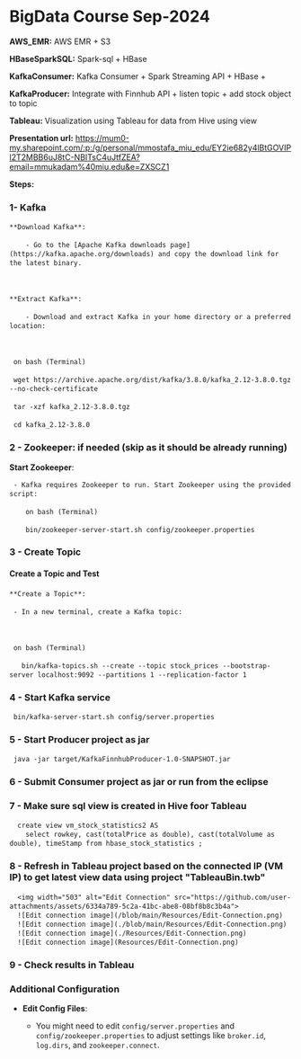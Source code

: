 # BigData Course Sep-2024

**AWS_EMR:** AWS EMR + S3

**HBaseSparkSQL:** Spark-sql + HBase

**KafkaConsumer:**  Kafka Consumer + Spark Streaming API + HBase + 

**KafkaProducer:** Integrate with Finnhub API + listen topic + add stock object to topic

**Tableau:** Visualization using Tableau for data from Hive using view

**Presentation url:**
https://mum0-my.sharepoint.com/:p:/g/personal/mmostafa_miu_edu/EY2ie682y4lBtGOVIPl2T2MBB6uJ8tC-NBITsC4uJtfZEA?email=mmukadam%40miu.edu&e=ZXSCZ1



**Steps:**
### 1- Kafka
    **Download Kafka**: 

        - Go to the [Apache Kafka downloads page](https://kafka.apache.org/downloads) and copy the download link for the latest binary. 

 

    **Extract Kafka**: 

        - Download and extract Kafka in your home directory or a preferred location: 

  

     on bash (Terminal)

     wget https://archive.apache.org/dist/kafka/3.8.0/kafka_2.12-3.8.0.tgz --no-check-certificate 

     tar -xzf kafka_2.12-3.8.0.tgz 

     cd kafka_2.12-3.8.0 
### 2 - Zookeeper: if needed (skip as it should be already running)

   **Start Zookeeper**: 

     - Kafka requires Zookeeper to run. Start Zookeeper using the provided script: 

        on bash (Terminal)

        bin/zookeeper-server-start.sh config/zookeeper.properties  



### 3 - Create Topic

 

  #### Create a Topic and Test 

  

    **Create a Topic**: 

     - In a new terminal, create a Kafka topic: 

  

     on bash (Terminal)

       bin/kafka-topics.sh --create --topic stock_prices --bootstrap-server localhost:9092 --partitions 1 --replication-factor 1 




### 4 - Start Kafka service
     bin/kafka-server-start.sh config/server.properties



### 5 - Start Producer project as jar
     java -jar target/KafkaFinnhubProducer-1.0-SNAPSHOT.jar

### 6 - Submit Consumer project as jar or run from the eclipse

### 7 - Make sure sql view is created in Hive foor Tableau

      create view vm_stock_statistics2 AS
        select rowkey, cast(totalPrice as double), cast(totalVolume as double), timeStamp from hbase_stock_statistics ;



### 8 - Refresh in Tableau project based on the connected IP (VM IP) to get latest view data using project "TableauBin.twb"
      <img width="503" alt="Edit Connection" src="https://github.com/user-attachments/assets/6334a789-5c2a-41bc-abe8-08bf8b8c3b4a">
      ![Edit connection image](/blob/main/Resources/Edit-Connection.png)
      ![Edit connection image](./blob/main/Resources/Edit-Connection.png)
      ![Edit connection image](./Resources/Edit-Connection.png)
      ![Edit connection image](Resources/Edit-Connection.png)

      
     
### 9 - Check results in Tableau






### Additional Configuration 

- **Edit Config Files**: 

  - You might need to edit `config/server.properties` and `config/zookeeper.properties` to adjust settings like `broker.id`, `log.dirs`, and `zookeeper.connect`. 

  















     
